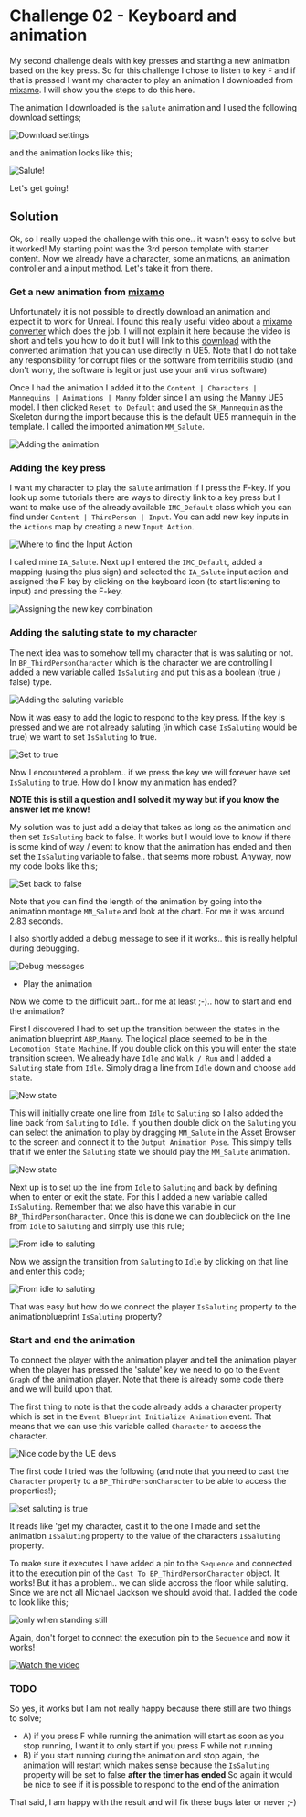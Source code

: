 # Challenge 02 - Keyboard and animation

My second challenge deals with key presses and starting a new animation based on the key press. So for this challenge I chose to listen to key ```F``` and if that is pressed I want my character to play an animation I downloaded from [mixamo](https://www.mixamo.com/). I will show you the steps to do this here.

The animation I downloaded is the ```salute``` animation and I used the following download settings;

![Download settings](01.png)

and the animation looks like this;

![Salute!](02.gif)

Let's get going!

## Solution

Ok, so I really upped the challenge with this one.. it wasn't easy to solve but it worked! My starting point was the 3rd person template with starter content. Now we already have a character, some animations, an animation controller and a input method. Let's take it from there.

### Get a new animation from [mixamo](https://www.mixamo.com/) 

Unfortunately it is not possible to directly download an animation and expect it to work for Unreal. I found this really useful video about a [mixamo converter](https://www.youtube.com/watch?v=nYVjpHlabVM&ab_channel=TerribilisStudio) which does the job. I will not explain it here because the video is short and tells you how to do it but I will link to this [download](Salute.UE.fbx) with the converted animation that you can use directly in UE5. Note that I do not take any responsibility for corrupt files or the software from terribilis studio (and don't worry, the software is legit or just use your anti virus software)

Once I had the animation I added it to the ```Content | Characters | Mannequins | Animations | Manny``` folder since I am using the Manny UE5 model. I then clicked ```Reset to Default``` and used the ```SK_Mannequin``` as the Skeleton during the import because this is the default UE5 mannequin in the template. I called the imported animation ```MM_Salute```.

![Adding the animation](04.png)

### Adding the key press

I want my character to play the ```salute``` animation if I press the F-key. If you look up some tutorials there are ways to directly link to a key press but I want to make use of the already available ```IMC_Default``` class which you can find under ```Content | ThirdPerson | Input```. You can add new key inputs in the ```Actions``` map by creating a new ```Input Action```. 

![Where to find the Input Action](02.png)

I called mine ```IA_Salute```. Next up I entered the ```IMC_Default```, added a mapping (using the plus sign) and selected the ```IA_Salute``` input action and assigned the F key by clicking on the keyboard icon (to start listening to input) and pressing the F-key.

![Assigning the new key combination](03.png)

### Adding the saluting state to my character

The next idea was to somehow tell my character that is was saluting or not. In ```BP_ThirdPersonCharacter``` which is the character we are controlling I added a new variable called ```IsSaluting``` and put this as a boolean (true / false) type. 

![Adding the saluting variable](05.png)

Now it was easy to add the logic to respond to the key press. If the key is pressed and we are not already saluting (in which case ```IsSaluting``` would be true) we want to set ```IsSaluting``` to true. 

![Set to true](06.png)

Now I encountered a problem.. if we press the key we will forever have set ```IsSaluting``` to true. How do I know my animation has ended?

**NOTE this is still a question and I solved it my way but if you know the answer let me know!**

My solution was to just add a delay that takes as long as the animation and then set ```IsSaluting``` back to false. It works but I would love to know if there is some kind of way / event to know that the animation has ended and then set the ```IsSaluting``` variable to false.. that seems more robust. Anyway, now my code looks like this;

![Set back to false](07.png)

Note that you can find the length of the animation by going into the animation montage ```MM_Salute``` and look at the chart. For me it was around 2.83 seconds.

I also shortly added a debug message to see if it works.. this is really helpful during debugging.

![Debug messages](08.png)

* Play the animation

Now we come to the difficult part.. for me at least ;-).. how to start and end the animation?

First I discovered I had to set up the transition between the states in the animation blueprint ```ABP_Manny```. The logical place seemed to be in the ```Locomotion State Machine```. If you double click on this you will enter the state transition screen. We already have ```Idle``` and ```Walk / Run``` and I added a ```Saluting``` state from ```Idle```. Simply drag a line from ```Idle``` down and choose ```add state```. 

![New state](09.png)

This will initially create one line from ```Idle``` to ```Saluting``` so I also added the line back from ```Saluting``` to ```Idle```. If you then double click on the ```Saluting``` you can select the animation to play by dragging ```MM_Salute``` in the Asset Browser to the screen and connect it to the ```Output Animation Pose```. This simply tells that if we enter the ```Saluting``` state we should play the ```MM_Salute``` animation.

![New state](10.png)

Next up is to set up the line from ```Idle``` to ```Saluting``` and back by defining when to enter or exit the state. For this I added a new variable called ```IsSaluting```. Remember that we also have this variable in our ```BP_ThirdPersonCharacter```. Once this is done we can doubleclick on the line from ```Idle``` to ```Saluting``` and simply use this rule;

![From idle to saluting](11.png)

Now we assign the transition from ```Saluting``` to ```Idle``` by clicking on that line and enter this code;

![From idle to saluting](12.png)

That was easy but how do we connect the player ```IsSaluting``` property to the animationblueprint ```IsSaluting``` property?

### Start and end the animation

To connect the player with the animation player and tell the animation player when the player has pressed the 'salute' key we need to go to the ```Event Graph``` of the animation player. Note that there is already some code there and we will build upon that.

The first thing to note is that the code already adds a character property which is set in the ```Event Blueprint Initialize Animation``` event. That means that we can use this variable called ```Character``` to access the character.

![Nice code by the UE devs](13.png)

The first code I tried was the following (and note that you need to cast the ```Character``` property to a ```BP_ThirdPersonCharacter``` to be able to access the properties!);

![set saluting is true](14.png)

It reads like 'get my character, cast it to the one I made and set the animation ```IsSaluting``` property to the value of the characters ```IsSaluting``` property.

To make sure it executes I have added a pin to the ```Sequence``` and connected it to the execution pin of the ```Cast To BP_ThirdPersonCharacter``` object. It works! But it has a problem.. we can slide accross the floor while saluting. Since we are not all Michael Jackson we should avoid that. I added the code to look like this;

![only when standing still](15.png)

Again, don't forget to connect the execution pin to the ```Sequence``` and now it works!

[![Watch the video](https://img.youtube.com/vi/xiz8pegyPQA/default.jpg)](https://www.youtube.com/watch?v=xiz8pegyPQA)

### TODO

So yes, it works but I am not really happy because there still are two things to solve;
* A) if you press F while running the animation will start as soon as you stop running, I want it to only start if you press F while not running
* B) if you start running during the animation and stop again, the animation will restart which makes sense because the ```IsSaluting``` property will be set to false **after the timer has ended** So again it would be nice to see if it is possible to respond to the end of the animation

That said, I am happy with the result and will fix these bugs later or never ;-)



